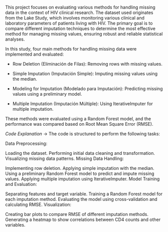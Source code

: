 This project focuses on evaluating various methods for handling missing data in the context of HIV clinical research. The dataset used originates from the Lake Study, which involves monitoring various clinical and laboratory parameters of patients living with HIV. The primary goal is to compare different imputation techniques to determine the most effective method for managing missing values, ensuring robust and reliable statistical analyses.


In this study, four main methods for handling missing data were implemented and evaluated:

- Row Deletion (Eliminación de Filas): Removing rows with missing values.

- Simple Imputation (Imputación Simple): Imputing missing values using the median. 

- Modeling for Imputation (Modelado para Imputación): Predicting missing values using a preliminary model.

- Multiple Imputation (Imputación Múltiple): Using IterativeImputer for multiple imputation.

These methods were evaluated using a Random Forest model, and the performance was compared based on Root Mean Square Error (RMSE).

*Code Explanation* ->
The code is structured to perform the following tasks:

Data Preprocessing:

Loading the dataset.
Performing initial data cleaning and transformation.
Visualizing missing data patterns.
Missing Data Handling:

Implementing row deletion.
Applying simple imputation with the median.
Using a preliminary Random Forest model to predict and impute missing values.
Applying multiple imputation using IterativeImputer.
Model Training and Evaluation:

Separating features and target variable.
Training a Random Forest model for each imputation method.
Evaluating the model using cross-validation and calculating RMSE.
Visualization:

Creating bar plots to compare RMSE of different imputation methods.
Generating a heatmap to show correlations between CD4 counts and other variables.
